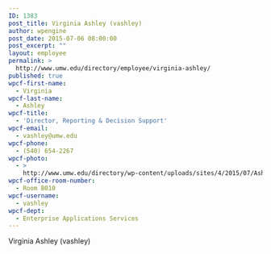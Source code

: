 ```yaml
---
ID: 1383
post_title: Virginia Ashley (vashley)
author: wpengine
post_date: 2015-07-06 08:00:00
post_excerpt: ""
layout: employee
permalink: >
  http://www.umw.edu/directory/employee/virginia-ashley/
published: true
wpcf-first-name:
  - Virginia
wpcf-last-name:
  - Ashley
wpcf-title:
  - 'Director, Reporting & Decision Support'
wpcf-email:
  - vashley@umw.edu
wpcf-phone:
  - (540) 654-2267
wpcf-photo:
  - >
    http://www.umw.edu/directory/wp-content/uploads/sites/4/2015/07/Ashley-Virginia07.jpg
wpcf-office-room-number:
  - Room B010
wpcf-username:
  - vashley
wpcf-dept:
  - Enterprise Applications Services
---
```

Virginia Ashley (vashley)